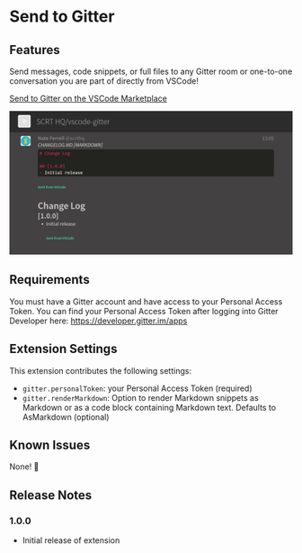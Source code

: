 # Send to Gitter

## Features

Send messages, code snippets, or full files to any Gitter room or one-to-one conversation you are part of directly from VSCode!

[Send to Gitter on the VSCode Marketplace](https://marketplace.visualstudio.com/items?itemName=scrthq.vscode-gitter)

![Examples](/examples.png)


## Requirements

You must have a Gitter account and have access to your Personal Access Token. You can find your Personal Access Token after logging into Gitter Developer here: https://developer.gitter.im/apps

## Extension Settings

This extension contributes the following settings:

* `gitter.personalToken`: your Personal Access Token (required)
* `gitter.renderMarkdown`: Option to render Markdown snippets as Markdown or as a code block containing Markdown text. Defaults to AsMarkdown (optional)

## Known Issues

None! :tada:

## Release Notes

### 1.0.0

- Initial release of extension